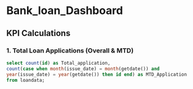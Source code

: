 # Bank_loan_Dashboard

## KPI Calculations

### **1. Total Loan Applications (Overall & MTD)**

```sql
select count(id) as Total_application,
count(case when month(issue_date) = month(getdate()) and 
year(issue_date) = year(getdate()) then id end) as MTD_Application
from loandata;
```
